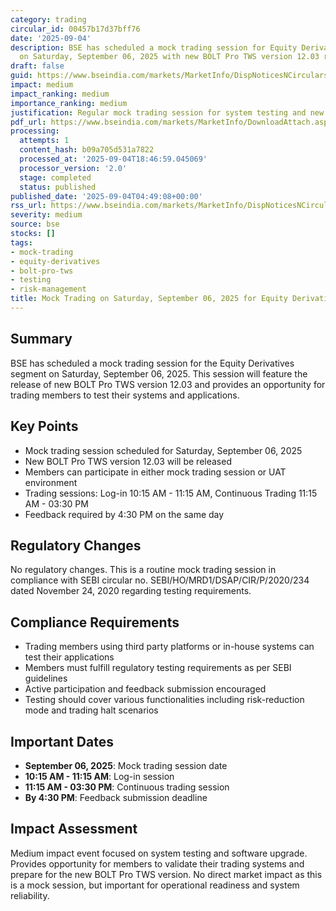 ```yaml
---
category: trading
circular_id: 00457b17d37bff76
date: '2025-09-04'
description: BSE has scheduled a mock trading session for Equity Derivatives segment
  on Saturday, September 06, 2025 with new BOLT Pro TWS version 12.03 release.
draft: false
guid: https://www.bseindia.com/markets/MarketInfo/DispNoticesNCirculars.aspx?Noticeid={CF81730A-0B4E-41B0-9BC3-288F5648BC0A}&noticeno=20250904-4&dt=09/04/2025&icount=4&totcount=68&flag=0
impact: medium
impact_ranking: medium
importance_ranking: medium
justification: Regular mock trading session for system testing and new software release
pdf_url: https://www.bseindia.com/markets/MarketInfo/DownloadAttach.aspx?id=20250904-4&attachedId=
processing:
  attempts: 1
  content_hash: b09a705d531a7822
  processed_at: '2025-09-04T18:46:59.045069'
  processor_version: '2.0'
  stage: completed
  status: published
published_date: '2025-09-04T04:49:08+00:00'
rss_url: https://www.bseindia.com/markets/MarketInfo/DispNoticesNCirculars.aspx?Noticeid={CF81730A-0B4E-41B0-9BC3-288F5648BC0A}&noticeno=20250904-4&dt=09/04/2025&icount=4&totcount=68&flag=0
severity: medium
source: bse
stocks: []
tags:
- mock-trading
- equity-derivatives
- bolt-pro-tws
- testing
- risk-management
title: Mock Trading on Saturday, September 06, 2025 for Equity Derivatives segment
---
```


## Summary

BSE has scheduled a mock trading session for the Equity Derivatives segment on Saturday, September 06, 2025. This session will feature the release of new BOLT Pro TWS version 12.03 and provides an opportunity for trading members to test their systems and applications.

## Key Points

- Mock trading session scheduled for Saturday, September 06, 2025
- New BOLT Pro TWS version 12.03 will be released
- Members can participate in either mock trading session or UAT environment
- Trading sessions: Log-in 10:15 AM - 11:15 AM, Continuous Trading 11:15 AM - 03:30 PM
- Feedback required by 4:30 PM on the same day

## Regulatory Changes

No regulatory changes. This is a routine mock trading session in compliance with SEBI circular no. SEBI/HO/MRD1/DSAP/CIR/P/2020/234 dated November 24, 2020 regarding testing requirements.

## Compliance Requirements

- Trading members using third party platforms or in-house systems can test their applications
- Members must fulfill regulatory testing requirements as per SEBI guidelines
- Active participation and feedback submission encouraged
- Testing should cover various functionalities including risk-reduction mode and trading halt scenarios

## Important Dates

- **September 06, 2025**: Mock trading session date
- **10:15 AM - 11:15 AM**: Log-in session
- **11:15 AM - 03:30 PM**: Continuous trading session
- **By 4:30 PM**: Feedback submission deadline

## Impact Assessment

Medium impact event focused on system testing and software upgrade. Provides opportunity for members to validate their trading systems and prepare for the new BOLT Pro TWS version. No direct market impact as this is a mock session, but important for operational readiness and system reliability.